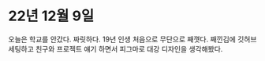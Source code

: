 # 22년 12월 9일
오늘은 학교를 안갔다. 짜릿하다. 19년 인생 처음으로 무단으로 째꼇다. 째낀김에
깃허브 세팅하고 친구와 프로젝트 얘기 하면서 피그마로 대강 디자인을 생각해봤다.
